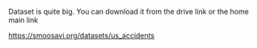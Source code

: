Dataset is quite big. You can download it from the drive link or the home main link

https://smoosavi.org/datasets/us_accidents
